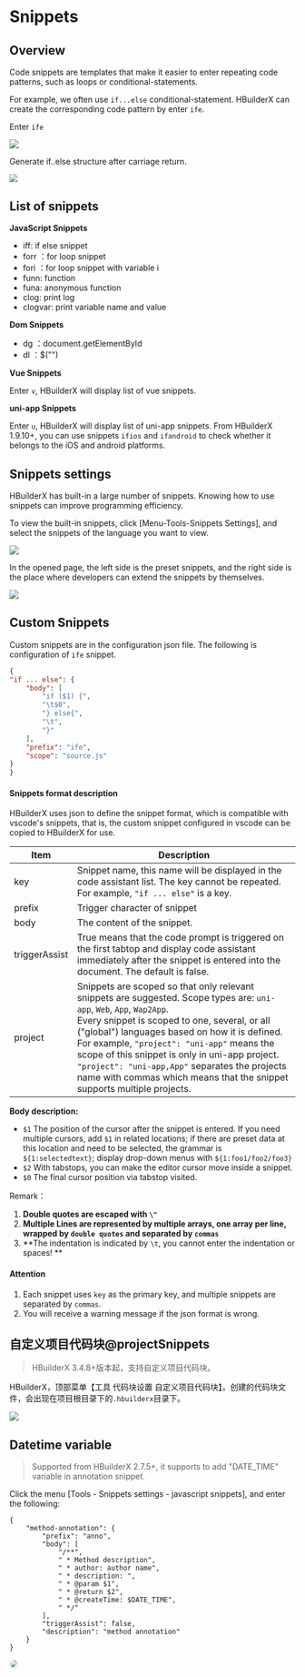 # Snippets

## Overview

Code snippets are templates that make it easier to enter repeating code patterns, such as loops or conditional-statements.

For example, we often use `if...else` conditional-statement. HBuilderX can create the corresponding code pattern by enter `ife`.

Enter `ife`

<img src="/static/snapshots/tutorial/language/snippets_3_en.png" class="hd-img" />

Generate if..else structure after carriage return.

<img src="/static/snapshots/tutorial/snippets_4.png" style="zoom: 90%;" />

## List of snippets

**JavaScript Snippets**

- iff: if else snippet
- forr ：for loop snippet
- fori ：for loop snippet with variable i
- funn: function
- funa: anonymous function
- clog: print log
- clogvar: print variable name and value

**Dom Snippets**

- dg ：document.getElementById
- dl ：$("")

**Vue Snippets**

Enter `v`, HBuilderX will display list of vue snippets.

**uni-app Snippets**

Enter `u`, HBuilderX will display list of uni-app snippets. From HBuilderX 1.9.10+, you can use snippets `ifios` and `ifandroid` to check whether it belongs to the iOS and android platforms.

## Snippets settings

HBuilderX has built-in a large number of snippets. Knowing how to use snippets can improve programming efficiency.

To view the built-in snippets, click [Menu-Tools-Snippets Settings], and select the snippets of the language you want to view.

<img src="/static/snapshots/tutorial/menu_tool/menu_snippets_en.png" class="hd-img" />

In the opened page, the left side is the preset snippets, and the right side is the place where developers can extend the snippets by themselves.

<img src="/static/snapshots/tutorial/menu_tool/snippets_custom_en.png" class="hd-img" />


## Custom Snippets

Custom snippets are in the configuration json file. The following is configuration of `ife` snippet.

```json
{
"if ... else": {
	"body": [
		"if ($1) {",
		"\t$0",
		"} else{",
		"\t",
		"}"
	],
	"prefix": "ife",
	"scope": "source.js"
}
}
```

#### Snippets format description

HBuilderX uses json to define the snippet format, which is compatible with vscode's snippets, that is, the custom snippet configured in vscode can be copied to HBuilderX for use.


| Item	|Description																																													|
|--									|--																																																		|
|key								|Snippet name, this name will be displayed in the code assistant list. The key cannot be repeated. For example, `"if ... else"` is a key.|
|prefix							|Trigger character of snippet																								|
|body								|The content of the snippet.																																					|
|triggerAssist			|True means that the code prompt is triggered on the first tabtop and display code assistant immediately after the snippet is entered into the document. The default is false.	|
|project		| Snippets are scoped so that only relevant snippets are suggested. Scope types are: `uni-app`, `Web`, `App`, `Wap2App`.<br/> Every snippet is scoped to one, several, or all ("global") languages based on how it is defined. For example, `"project": "uni-app"` means the scope of this snippet is only in uni-app project. `"project": "uni-app,App"` separates the projects name with commas which means that the snippet supports multiple projects.|

**Body description:**

- `$1` The position of the cursor after the snippet is entered. If you need multiple cursors, add `$1` in related locations; if there are preset data at this location and need to be selected, the grammar is `${1:selectedtext}`; display drop-down menus with `${1:foo1/foo2/foo3}`
- `$2` With tabstops, you can make the editor cursor move inside a snippet.
- `$0` The final cursor position via tabstop visited.

Remark：
1. **Double quotes are escaped with `\"`**
2. **Multiple Lines are represented by multiple arrays, one array per line, wrapped by `double quotes` and separated by `commas`**
3. **The indentation is indicated by `\t`, you cannot enter the indentation or spaces! **


#### Attention

1. Each snippet uses `key` as the primary key, and multiple snippets are separated by `commas`.
2. You will receive a warning message if the json format is wrong.

## 自定义项目代码块@projectSnippets

> HBuilderX 3.4.8+版本起，支持自定义项目代码块。

HBuilderX，顶部菜单【工具 代码块设置 自定义项目代码块】。创建的代码块文件，会出现在项目根目录下的`.hbuilderx`目录下。

<img src="/static/snapshots/tutorial/language/project_snippets.png" class="hd-img"/>

## Datetime variable

> Supported from HBuilderX 2.7.5+, it supports to add "DATE_TIME" variable in annotation snippet.

Click the menu [Tools - Snippets settings - javascript snippets], and enter the following:

```
{
    "method-annotation": {
        "prefix": "anno",
        "body": [
            "/**",
            " * Method description",
            " * author: author name",
            " * description: ",
            " * @param $1",
            " * @return $2",
            " * @createTime: $DATE_TIME",
            " */"
        ],
        "triggerAssist": false,
        "description": "method annotation"
    }
}
```

<img src="/static/snapshots/tutorial/Snippets_time.gif" style="zoom: 80%; border: 1px solid #eee;border-radius: 10px;" />
